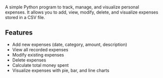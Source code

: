 A simple Python program to track, manage, and visualize personal expenses. 
It allows you to add, view, modify, delete, and visualize expenses stored in a CSV file.
## Features
- Add new expenses (date, category, amount, description)
- View all recorded expenses
- Modify existing expenses
- Delete expenses
- Calculate total money spent
- Visualize expenses with pie, bar, and line charts
